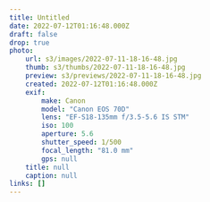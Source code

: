 ```yaml
---
title: Untitled
date: 2022-07-12T01:16:48.000Z
draft: false
drop: true
photo:
    url: s3/images/2022-07-11-18-16-48.jpg
    thumb: s3/thumbs/2022-07-11-18-16-48.jpg
    preview: s3/previews/2022-07-11-18-16-48.jpg
    created: 2022-07-12T01:16:48.000Z
    exif:
        make: Canon
        model: "Canon EOS 70D"
        lens: "EF-S18-135mm f/3.5-5.6 IS STM"
        iso: 100
        aperture: 5.6
        shutter_speed: 1/500
        focal_length: "81.0 mm"
        gps: null
    title: null
    caption: null
links: []
---
```

